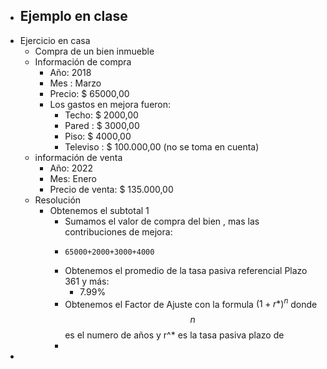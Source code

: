 - Ejemplo en clase
	-
- Ejercicio en casa
	- Compra de un bien inmueble
	- Información de compra
		- Año: 2018
		- Mes : Marzo
		- Precio: $ 65000,00
		- Los gastos en mejora fueron:
			- Techo: $ 2000,00
			- Pared : $ 3000,00
			- Piso: $ 4000,00
			- Televiso : $ 100.000,00  (no se toma en cuenta)
	- información de venta
		- Año: 2022
		- Mes: Enero
		- Precio de venta: $ 135.000,00
	- Resolución
		- Obtenemos el subtotal 1
			- Sumamos el valor de compra del bien , mas las contribuciones de mejora:
			- ```calc
			  65000+2000+3000+4000
			  ```
			- Obtenemos el promedio de  la tasa pasiva referencial Plazo 361 y más:
				- 7.99%
			- Obtenemos el Factor de Ajuste con la formula $(1+r*)^n$ donde $$n$$ es  el numero de años y r^* es la tasa pasiva plazo de
			-
-